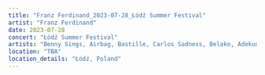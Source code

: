```yaml
---
title: "Franz Ferdinand_2023-07-28_Łódź Summer Festival"
artist: "Franz Ferdinand"
date: 2023-07-28
concert: "Łódź Summer Festival"
artists: "Benny Sings, Airbag, Bastille, Carlos Sadness, Belako, Adekunle GOLD, Adé, Bully, Coach Party, Blaas of Glory, Biig Piig, Claude, Amaia, Caballero & JeanJass, Anfisa Letyago, Pixies, Bombay Bicycle Club, Abraham Alexander, Alina Pash, Bob uit Zuid, Dorian, Antoon, 5 Seconds of Summer, Dawid Kwiatkowski, Błażej Król, Arctic Monkeys, Ayron Jones, AFI, AR/CO, Angel Olsen, Bökkers, alt-J, Antònia Font, Benson Boone, Bedoes, Carolina Durante, Aczino, 070 Shake, Black Country, New Road, Franz Ferdinand"
location: "TBA"
location_details: "Łódź, Poland"
---
```

